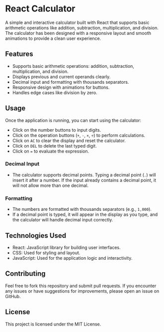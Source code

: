 # React Calculator

A simple and interactive calculator built with React that supports basic arithmetic operations like addition, subtraction, multiplication, and division. The calculator has been designed with a responsive layout and smooth animations to provide a clean user experience.

## Features

- Supports basic arithmetic operations: addition, subtraction, multiplication, and division.
- Displays previous and current operands clearly.
- Decimal input and formatting with thousands separators.
- Responsive design with animations for buttons.
- Handles edge cases like division by zero.

## Usage

Once the application is running, you can start using the calculator:

- Click on the number buttons to input digits.
- Click on the operation buttons (`+`, `-`, `×`, `÷`) to perform calculations.
- Click on `AC` to clear the display and reset the calculator.
- Click on `DEL` to delete the last typed digit.
- Click on `=` to evaluate the expression.

### Decimal Input

- The calculator supports decimal points. Typing a decimal point (`.`) will insert it after a number. If the input already contains a decimal point, it will not allow more than one decimal.

### Formatting

- The numbers are formatted with thousands separators (e.g., `1,000`).
- If a decimal point is typed, it will appear in the display as you type, and the calculator will handle decimal input correctly.

## Technologies Used

- React: JavaScript library for building user interfaces.
- CSS: Used for styling and layout.
- JavaScript: Used for the application logic and interactivity.

## Contributing

Feel free to fork this repository and submit pull requests. If you encounter any issues or have suggestions for improvements, please open an issue on GitHub.

## License

This project is licensed under the MIT License.
